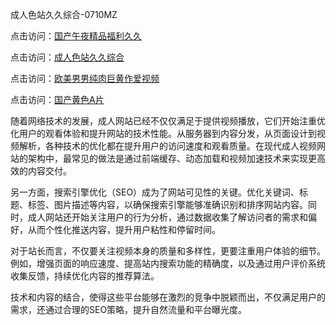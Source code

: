 成人色站久久综合-0710MZ

点击访问：<a href="https://heiliaozj3tjd.pages.dev">国产午夜精品福利久久</a>

点击访问：<a href="https://heiliaoxwd5i8.pages.dev">成人色站久久综合</a>

点击访问：<a href="https://heiliaowzu4ur.pages.dev">欧美男男纯肉巨黄作爱视频</a>

点击访问：<a href="https://heiliaoxqkkct.pages.dev">国产黄色A片</a>

随着网络技术的发展，成人网站已经不仅仅满足于提供视频播放，它们开始注重优化用户的观看体验和提升网站的技术性能。从服务器到内容分发，从页面设计到视频解析，各种技术的优化都在提升用户的访问速度和观看质量。在现代成人视频网站的架构中，最常见的做法是通过前端缓存、动态加载和视频加速技术来实现更高效的内容交付。

另一方面，搜索引擎优化（SEO）成为了网站可见性的关键。优化关键词、标题、标签、图片描述等内容，以确保搜索引擎能够准确识别和排序网站内容。同时，成人网站还开始关注用户的行为分析，通过数据收集了解访问者的需求和偏好，从而个性化推送内容，提升用户粘性和停留时间。

对于站长而言，不仅要关注视频本身的质量和多样性，更要注重用户体验的细节。例如，增强页面的响应速度、提高站内搜索功能的精确度，以及通过用户评价系统收集反馈，持续优化内容的推荐算法。

技术和内容的结合，使得这些平台能够在激烈的竞争中脱颖而出，不仅满足用户的需求，还通过合理的SEO策略，提升自然流量和平台曝光度。

<span style="display:none;">[Canonical link]( ）</span>
